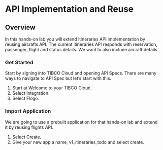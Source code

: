 # API Implementation and Reuse

## Overview
In this hands-on lab you will extend itineraries API implementation by reusing aircrafts API.  The current itineraries API responds with reservation, passenger, flight and status details.  We want to also include aircraft details.  

### Get Started

Start by signing into TIBCO Cloud and opening API Specs.  There are many ways to navigate to API Spec but let’s start with this.

1)	Start at Welcome to your TIBCO Cloud.
2)	Select Integration.
3)	Select Flogo.

### Import Application
We are going to use a prebuilt application for that hands-on lab and extend it by reusing flights API. 

1)	Select Create.
2)	Give your new app a name, v1_itineraries_todo and select create.
